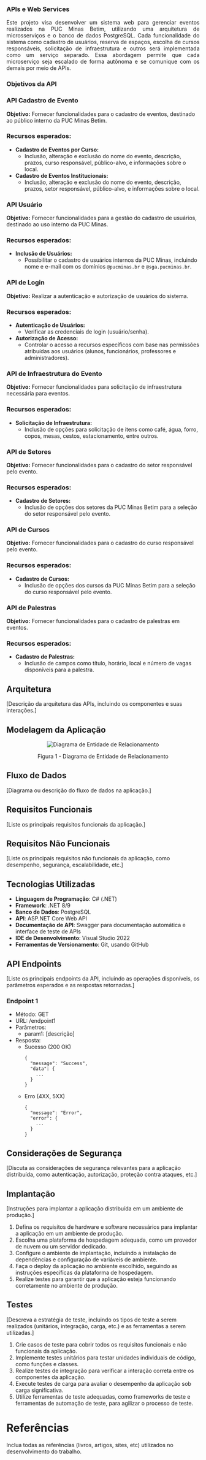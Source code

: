 ### APIs e Web Services

<p align="justify"> Este projeto visa desenvolver um sistema web para gerenciar eventos realizados na PUC Minas Betim, utilizando uma arquitetura de microsserviços e o banco de dados PostgreSQL. Cada funcionalidade do sistema como cadastro de usuários, reserva de espaços, escolha de cursos responsáveis, solicitação de infraestrutura e outros será implementada como um serviço separado. Essa abordagem permite que cada microserviço seja escalado de forma autônoma e se comunique com os demais por meio de APIs.</p>


### Objetivos da API

### API Cadastro de Evento
**Objetivo:** Fornecer funcionalidades para o cadastro de eventos, destinado ao público interno da PUC Minas Betim.  
### Recursos esperados:
- **Cadastro de Eventos por Curso:**
  - Inclusão, alteração e exclusão do nome do evento, descrição, prazos, curso responsável, público-alvo, e informações sobre o local.
- **Cadastro de Eventos Institucionais:**
  - Inclusão, alteração e exclusão do nome do evento, descrição, prazos, setor responsável, público-alvo, e informações sobre o local.

### API Usuário
**Objetivo:** Fornecer funcionalidades para a gestão do cadastro de usuários, destinado ao uso interno da PUC Minas.  
### Recursos esperados:
- **Inclusão de Usuários:**
  - Possibilitar o cadastro de usuários internos da PUC Minas, incluindo nome e e-mail com os domínios `@pucminas.br` e `@sga.pucminas.br`.

### API de Login
**Objetivo:** Realizar a autenticação e autorização de usuários do sistema.  
### Recursos esperados:
- **Autenticação de Usuários:**
  - Verificar as credenciais de login (usuário/senha).
- **Autorização de Acesso:**
  - Controlar o acesso a recursos específicos com base nas permissões atribuídas aos usuários (alunos, funcionários, professores e administradores).

### API de Infraestrutura do Evento
**Objetivo:** Fornecer funcionalidades para solicitação de infraestrutura necessária para eventos.  
### Recursos esperados:
- **Solicitação de Infraestrutura:**
  - Inclusão de opções para solicitação de itens como café, água, forro, copos, mesas, cestos, estacionamento, entre outros.

### API de Setores
**Objetivo:** Fornecer funcionalidades para o cadastro do setor responsável pelo evento.  
### Recursos esperados:
- **Cadastro de Setores:**
  - Inclusão de opções dos setores da PUC Minas Betim para a seleção do setor responsável pelo evento.

### API de Cursos
**Objetivo:** Fornecer funcionalidades para o cadastro do curso responsável pelo evento.  
### Recursos esperados:
- **Cadastro de Cursos:**
  - Inclusão de opções dos cursos da PUC Minas Betim para a seleção do curso responsável pelo evento.

### API de Palestras
**Objetivo:** Fornecer funcionalidades para o cadastro de palestras em eventos.  
### Recursos esperados:
- **Cadastro de Palestras:**
  - Inclusão de campos como título, horário, local e número de vagas disponíveis para a palestra.

## Arquitetura

[Descrição da arquitetura das APIs, incluindo os componentes e suas interações.]

## Modelagem da Aplicação

<p align="center">
  <img src="https://github.com/ICEI-PUC-Minas-PMV-SI/pmv-si-2024-2-pe6-t1-g04-gestao-de-eventos/blob/main/docs/img/Gest%C3%A3o%20de%20eventos.drawio.png" alt="Diagrama de Entidade de Relacionamento">
</p>

<p align="center">Figura 1 - Diagrama de Entidade de Relacionamento </p>

## Fluxo de Dados

[Diagrama ou descrição do fluxo de dados na aplicação.]

## Requisitos Funcionais

[Liste os principais requisitos funcionais da aplicação.]

## Requisitos Não Funcionais

[Liste os principais requisitos não funcionais da aplicação, como desempenho, segurança, escalabilidade, etc.]

## Tecnologias Utilizadas

- **Linguagem de Programação**: C# (.NET)
- **Framework**: .NET 8/9
- **Banco de Dados**: PostgreSQL
- **API**: ASP.NET Core Web API
- **Documentação de API**: Swagger para documentação automática e interface de teste de APIs
- **IDE de Desenvolvimento**: Visual Studio 2022
- **Ferramentas de Versionamento**: Git, usando GitHub


## API Endpoints

[Liste os principais endpoints da API, incluindo as operações disponíveis, os parâmetros esperados e as respostas retornadas.]

### Endpoint 1
- Método: GET
- URL: /endpoint1
- Parâmetros:
  - param1: [descrição]
- Resposta:
  - Sucesso (200 OK)
    ```
    {
      "message": "Success",
      "data": {
        ...
      }
    }
    ```
  - Erro (4XX, 5XX)
    ```
    {
      "message": "Error",
      "error": {
        ...
      }
    }
    ```


## Considerações de Segurança

[Discuta as considerações de segurança relevantes para a aplicação distribuída, como autenticação, autorização, proteção contra ataques, etc.]

## Implantação

[Instruções para implantar a aplicação distribuída em um ambiente de produção.]

1. Defina os requisitos de hardware e software necessários para implantar a aplicação em um ambiente de produção.
2. Escolha uma plataforma de hospedagem adequada, como um provedor de nuvem ou um servidor dedicado.
3. Configure o ambiente de implantação, incluindo a instalação de dependências e configuração de variáveis de ambiente.
4. Faça o deploy da aplicação no ambiente escolhido, seguindo as instruções específicas da plataforma de hospedagem.
5. Realize testes para garantir que a aplicação esteja funcionando corretamente no ambiente de produção.

## Testes

[Descreva a estratégia de teste, incluindo os tipos de teste a serem realizados (unitários, integração, carga, etc.) e as ferramentas a serem utilizadas.]

1. Crie casos de teste para cobrir todos os requisitos funcionais e não funcionais da aplicação.
2. Implemente testes unitários para testar unidades individuais de código, como funções e classes.
3. Realize testes de integração para verificar a interação correta entre os componentes da aplicação.
4. Execute testes de carga para avaliar o desempenho da aplicação sob carga significativa.
5. Utilize ferramentas de teste adequadas, como frameworks de teste e ferramentas de automação de teste, para agilizar o processo de teste.

# Referências

Inclua todas as referências (livros, artigos, sites, etc) utilizados no desenvolvimento do trabalho.
